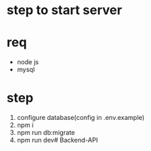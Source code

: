 # step to start server

# req
- node js
- mysql

# step
1. configure database(config in .env.example)
2. npm i
3. npm run db:migrate
4. npm run dev#   B a c k e n d - A P I  
 
